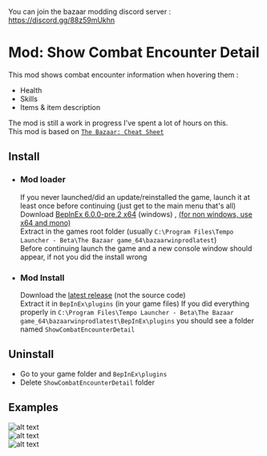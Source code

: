 You can join the bazaar modding discord server : https://discord.gg/88z59mUkhn
# Mod: Show Combat Encounter Detail
This mod shows combat encounter information when hovering them :
- Health
- Skills
- Items & item description  

The mod is still a work in progress I've spent a lot of hours on this.  
This mod is based on [`The Bazaar: Cheat Sheet`](https://jade-dead-e8e.notion.site/The-Bazaar-Cheat-Sheet-13531ff9bda580e19a10c96bb6d9e346#13831ff9bda580a4b8e3d1da20ab4576)

## Install
- ### Mod loader
  If you never launched/did an update/reinstalled the game, launch it at least once before continuing (just get to the main menu that's all)  
  Download [BepInEx 6.0.0-pre.2 x64](https://github.com/BepInEx/BepInEx/releases/download/v6.0.0-pre.2/BepInEx-Unity.Mono-win-x64-6.0.0-pre.2.zip) (windows)  , [(for non windows, use x64 and mono)](https://github.com/BepInEx/BepInEx
)  
   Extract in the games root folder (usually `C:\Program Files\Tempo Launcher - Beta\The Bazaar game_64\bazaarwinprodlatest`)  
   Before continuing launch the game and a new console window should appear, if not you did the install wrong
- ### Mod Install
  Download the [latest release](https://github.com/Infarcactus/Mod-The-Bazaar-Show-Combat-Encounter-Detail/releases) (not the source code)  
  Extract it in `BepInEx\plugins` (in your game files)
  If you did everything properly in `C:\Program Files\Tempo Launcher - Beta\The Bazaar game_64\bazaarwinprodlatest\BepInEx\plugins` you should see a folder named `ShowCombatEncounterDetail`

## Uninstall
- Go to your game folder and `BepInEx\plugins`
- Delete `ShowCombatEncounterDetail` folder

## Examples
![alt text](Github_Examples/1.png)  
![alt text](Github_Examples/2.png)  
![alt text](Github_Examples/3.png)
